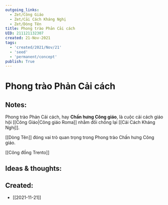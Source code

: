 ```yaml
---
outgoing_links:
  - Zet/Công Giáo
  - Zet/Cải Cách Kháng Nghị
  - Zet/Dòng Tên
title: Phong trào Phản Cải cách
UID: 211121132307
created: 21-Nov-2021
tags:
  - 'created/2021/Nov/21'
  - 'seed'
  - 'permanent/concept'
publish: True
---
```

# Phong trào Phản Cải cách

## Notes:
Phong trào Phản Cải cách, hay **Chấn hưng Công giáo**, là cuộc cải cách giáo hội [[Công Giáo|Công giáo Roma]] nhằm đối chống lại [[Cải Cách Kháng Nghị]].

[[Dòng Tên]] đóng vai trò quan trọng trong Phong trào Chấn hưng Công giáo.

[[Công đồng Trento]]

## Ideas & thoughts:



## Created:
- [[2021-11-21]]
